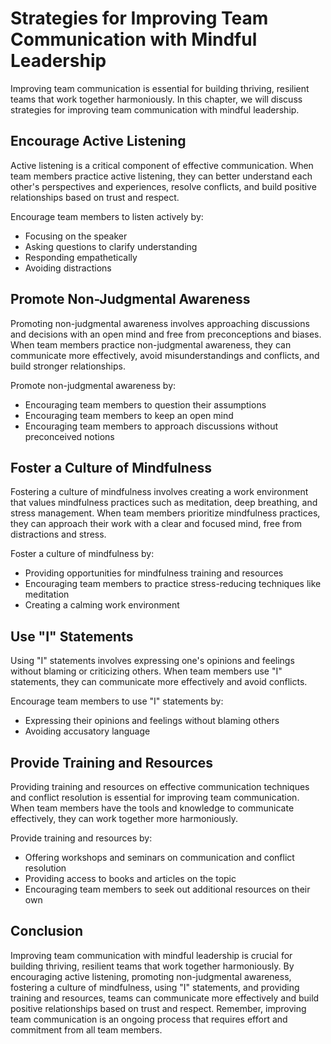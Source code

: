 Strategies for Improving Team Communication with Mindful Leadership
===============================================================================================================================

Improving team communication is essential for building thriving, resilient teams that work together harmoniously. In this chapter, we will discuss strategies for improving team communication with mindful leadership.

Encourage Active Listening
--------------------------

Active listening is a critical component of effective communication. When team members practice active listening, they can better understand each other's perspectives and experiences, resolve conflicts, and build positive relationships based on trust and respect.

Encourage team members to listen actively by:

* Focusing on the speaker
* Asking questions to clarify understanding
* Responding empathetically
* Avoiding distractions

Promote Non-Judgmental Awareness
--------------------------------

Promoting non-judgmental awareness involves approaching discussions and decisions with an open mind and free from preconceptions and biases. When team members practice non-judgmental awareness, they can communicate more effectively, avoid misunderstandings and conflicts, and build stronger relationships.

Promote non-judgmental awareness by:

* Encouraging team members to question their assumptions
* Encouraging team members to keep an open mind
* Encouraging team members to approach discussions without preconceived notions

Foster a Culture of Mindfulness
-------------------------------

Fostering a culture of mindfulness involves creating a work environment that values mindfulness practices such as meditation, deep breathing, and stress management. When team members prioritize mindfulness practices, they can approach their work with a clear and focused mind, free from distractions and stress.

Foster a culture of mindfulness by:

* Providing opportunities for mindfulness training and resources
* Encouraging team members to practice stress-reducing techniques like meditation
* Creating a calming work environment

Use "I" Statements
------------------

Using "I" statements involves expressing one's opinions and feelings without blaming or criticizing others. When team members use "I" statements, they can communicate more effectively and avoid conflicts.

Encourage team members to use "I" statements by:

* Expressing their opinions and feelings without blaming others
* Avoiding accusatory language

Provide Training and Resources
------------------------------

Providing training and resources on effective communication techniques and conflict resolution is essential for improving team communication. When team members have the tools and knowledge to communicate effectively, they can work together more harmoniously.

Provide training and resources by:

* Offering workshops and seminars on communication and conflict resolution
* Providing access to books and articles on the topic
* Encouraging team members to seek out additional resources on their own

Conclusion
----------

Improving team communication with mindful leadership is crucial for building thriving, resilient teams that work together harmoniously. By encouraging active listening, promoting non-judgmental awareness, fostering a culture of mindfulness, using "I" statements, and providing training and resources, teams can communicate more effectively and build positive relationships based on trust and respect. Remember, improving team communication is an ongoing process that requires effort and commitment from all team members.
